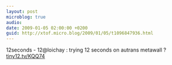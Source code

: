```yaml
---
layout: post
microblog: true
audio: 
date: 2009-01-05 02:00:00 +0200
guid: http://xtof.micro.blog/2009/01/05/t1096847936.html
---
```

12seconds - 12@loichay : trying 12 seconds on autrans metawall ? [tiny12.tv/KQQ74](http://tiny12.tv/KQQ74)
